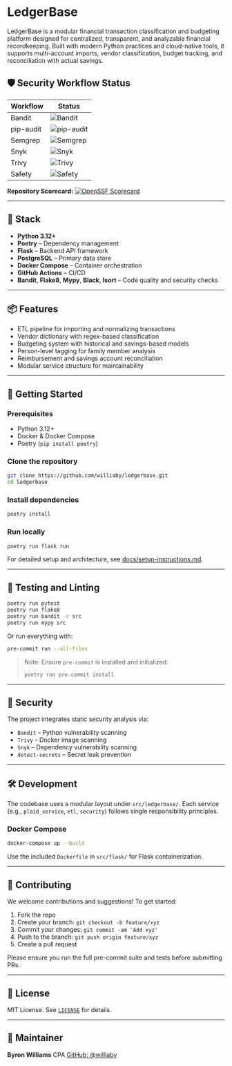 
# LedgerBase

LedgerBase is a modular financial transaction classification and budgeting platform
designed for centralized, transparent, and analyzable financial recordkeeping. Built
with modern Python practices and cloud-native tools, it supports multi-account imports,
vendor classification, budget tracking, and reconciliation with actual savings.

## 🛡️ Security Workflow Status

| Workflow          | Status |
|-------------------|--------|
| Bandit            | ![Bandit](https://github.com/williaby/ledgerbase/actions/workflows/security/security-bandit.yml/badge.svg?branch=main) |
| pip-audit         | ![pip-audit](https://github.com/williaby/ledgerbase/actions/workflows/security/security-pip-audit.yml/badge.svg?branch=main) |
| Semgrep           | ![Semgrep](https://github.com/williaby/ledgerbase/actions/workflows/security/security-semgrep.yml/badge.svg?branch=main) |
| Snyk              | ![Snyk](https://github.com/williaby/ledgerbase/actions/workflows/security/security-snyk.yml/badge.svg?branch=main) |
| Trivy             | ![Trivy](https://github.com/williaby/ledgerbase/actions/workflows/security/security-trivy.yml/badge.svg?branch=main) |
| Safety            | ![Safety](https://github.com/williaby/ledgerbase/actions/workflows/security/safety.yml/badge.svg?branch=main) |

**Repository Scorecard:**
[![OpenSSF Scorecard](https://api.securityscorecards.dev/projects/github.com/williaby/ledgerbase/badge)](https://securityscorecards.dev/viewer/?uri=github.com/williaby/ledgerbase)

---

## 🧩 Stack

- **Python 3.12+**
- **Poetry** – Dependency management
- **Flask** – Backend API framework
- **PostgreSQL** – Primary data store
- **Docker Compose** – Container orchestration
- **GitHub Actions** – CI/CD
- **Bandit**, **Flake8**, **Mypy**, **Black**, **Isort** – Code quality and security
  checks

---

## 📦 Features

- ETL pipeline for importing and normalizing transactions
- Vendor dictionary with regex-based classification
- Budgeting system with historical and savings-based models
- Person-level tagging for family member analysis
- Reimbursement and savings account reconciliation
- Modular service structure for maintainability

---

## 🚀 Getting Started

### Prerequisites

- Python 3.12+
- Docker & Docker Compose
- Poetry (`pip install poetry`)

### Clone the repository

```bash
git clone https://github.com/williaby/ledgerbase.git
cd ledgerbase
```

### Install dependencies

```bash
poetry install
```

### Run locally

```bash
poetry run flask run
```

For detailed setup and architecture,
see [docs/setup-instructions.md](docs/setup-instructions.md).

---

## 🧪 Testing and Linting

```bash
poetry run pytest
poetry run flake8
poetry run bandit -r src
poetry run mypy src
```

Or run everything with:

```bash
pre-commit run --all-files
```

> Note: Ensure `pre-commit` is installed and initialized:
>
> ```bash
> poetry run pre-commit install
> ```

---

## 🔐 Security

The project integrates static security analysis via:

- `Bandit` – Python vulnerability scanning
- `Trivy` – Docker image scanning
- `Snyk` – Dependency vulnerability scanning
- `detect-secrets` – Secret leak prevention

---

## 🛠️ Development

The codebase uses a modular layout under `src/ledgerbase/`. Each service (e.g.,
`plaid_service`, `etl`, `security`) follows single responsibility principles.

### Docker Compose

```bash
docker-compose up --build
```

Use the included `Dockerfile` in `src/flask/` for Flask containerization.

---

## 🧬 Contributing

We welcome contributions and suggestions! To get started:

1. Fork the repo
2. Create your branch: `git checkout -b feature/xyz`
3. Commit your changes: `git commit -am 'Add xyz'`
4. Push to the branch: `git push origin feature/xyz`
5. Create a pull request

Please ensure you run the full pre-commit suite and tests before submitting PRs.

---

## 🪪 License

MIT License. See [`LICENSE`](LICENSE) for details.

---

## 👤 Maintainer

**Byron Williams**
CPA
[GitHub: @williaby](https://github.com/williaby)
